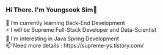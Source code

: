 ### Hi There. I'm Youngseok Sim👋

<p align="center">
<div width>
  🌱 I’m currently learning Back-End Development
  <br>⚡ I will be Supreme Full-Stack Developer and Data-Scientist
  <br>💙 I'm interesting in Java Spring Development
  <br>📫 Need more details : https://supreme-ys.tistory.com/ </div>

<!--
**Supreme-YS/Supreme-YS** is a ✨ _special_ ✨ repository because its `README.md` (this file) appears on your GitHub profile.

Here are some ideas to get you started:

- 🔭 I’m currently working on ...
- 🌱 I’m currently learning ...
- 👯 I’m looking to collaborate on ...
- 🤔 I’m looking for help with ...
- 💬 Ask me about ...
- 📫 How to reach me: ...
- 😄 Pronouns: ...
- ⚡ Fun fact: ...
-->
